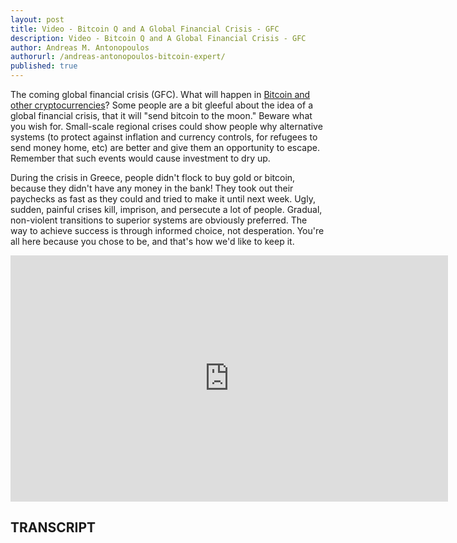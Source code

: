 ```yaml
---
layout: post
title: Video - Bitcoin Q and A Global Financial Crisis - GFC
description: Video - Bitcoin Q and A Global Financial Crisis - GFC
author: Andreas M. Antonopoulos
authorurl: /andreas-antonopoulos-bitcoin-expert/
published: true
---
```


<p>The coming global financial crisis (GFC). What will happen in <a href="/confidential-transactions/">Bitcoin and other cryptocurrencies</a>? Some people are a bit gleeful about the idea of a global financial crisis, that it will "send bitcoin to the moon." Beware what you wish for. Small-scale regional crises could show people why alternative systems (to protect against inflation and currency controls, for refugees to send money home, etc) are better and give them an opportunity to escape. Remember that such events would cause investment to dry up. </p>

<p>During the crisis in Greece, people didn't flock to buy gold or bitcoin, because they didn't have any money in the bank! They took out their paychecks as fast as they could and tried to make it until next week. Ugly, sudden, painful crises kill, imprison, and persecute a lot of people. Gradual, non-violent transitions to superior systems are obviously preferred. The way to achieve success is through informed choice, not desperation. You're all here because you chose to be, and that's how we'd like to keep it.</p>

<center><iframe width="700" height="394" src="https://www.youtube.com/embed/JU3gNC_ZPKM?list=PLPQwGV1aLnTsHvzevl9BAUlfsfwFfU7aP" frameborder="0" allowfullscreen></iframe></center>

<h2>TRANSCRIPT</h2>
